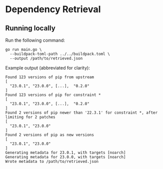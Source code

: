 # Dependency Retrieval

## Running locally

Run the following command:

```
go run main.go \
  --buildpack-toml-path ../../buildpack.toml \
  --output /path/to/retrieved.json
```

Example output (abbreviated for clarity):

```
Found 123 versions of pip from upstream
[
  "23.0.1", "23.0.0", [...],  "0.2.0"
]
Found 123 versions of pip for constraint *
[
  "23.0.1", "23.0.0", [...],  "0.2.0"
]
Found 2 versions of pip newer than '22.3.1' for constraint *, after limiting for 2 patches
[
  "23.0.1", "23.0.0"
]
Found 2 versions of pip as new versions
[
  "23.0.1", "23.0.0"
]
Generating metadata for 23.0.1, with targets [noarch]
Generating metadata for 23.0.0, with targets [noarch]
Wrote metadata to /path/to/retrieved.json

```
